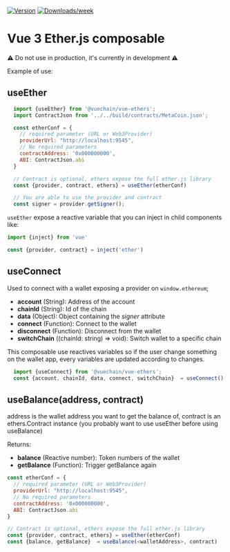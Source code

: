 [![Version](https://img.shields.io/npm/v/@vuechain/vue-ethers.svg)](https://npmjs.org/package/@vuechain/vue-ethers)
[![Downloads/week](https://img.shields.io/npm/dw/@vuechain/vue-ethers.svg)](https://npmjs.org/package/@vuechain/vue-ethers)

# Vue 3 Ether.js composable

:warning: Do not use in production, it's currently in development :warning:

Example of use:

## useEther
```js
  import {useEther} from '@vuechain/vue-ethers';
  import ContractJson from '../../build/contracts/MetaCoin.json';

  const etherConf = {
    // required parameter (URL or Web3Provider)
    providerUrl: "http://localhost:9545", 
    // No required parameters
    contractAddress: '0x000000000', 
    ABI: ContractJson.abi
  }

  // Contract is optional, ethers expose the full ether.js library
  const {provider, contract, ethers} = useEther(etherConf)

  // You are able to use the provider and contract 
  const signer = provider.getSigner();
```

`useEther` expose a reactive variable that you can inject in child components like:

```js
import {inject} from 'vue'

const {provider, contract} = inject('ether')
```

## useConnect
Used to connect with a wallet exposing a provider on `window.ethereum`;

- **account** (String): Address of the account
- **chainId** (String): Id of the chain 
- **data** (Object):  Object containing the *signer* attribute
- **connect** (Function): Connect to the wallet
- **disconnect** (Function): Disconnect from the wallet 
- **switchChain** ((chainId: string) => void): Switch wallet to a specific chain 

This composable use reactives variables so if the user change something on the wallet app, every variables are updated according to changes.
```js
  import {useConnect} from '@vuechain/vue-ethers';
  const {account, chainId, data, connect, switchChain}  = useConnect()
```


## useBalance(address, contract)

address is the wallet address you want to get the balance of, contract is an ethers.Contract instance (you probably want to use useEther before using useBalance)

Returns:
- **balance** (Reactive number): Token numbers of the wallet
- **getBalance** (Function): Trigger getBalance again 

```js
const etherConf = {
  // required parameter (URL or Web3Provider)
  providerUrl: "http://localhost:9545", 
  // No required parameters
  contractAddress: '0x000000000', 
  ABI: ContractJson.abi
}

// Contract is optional, ethers expose the full ether.js library
const {provider, contract, ethers} = useEther(etherConf)
const {balance, getBalance}  = useBalance(<walletAddress>, contract)

```
